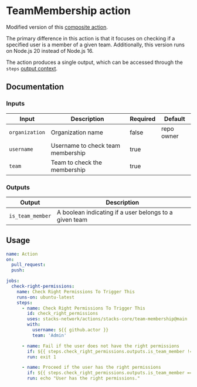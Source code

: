 # TeamMembership action

Modified version of this [composite action](https://github.com/marcocarvalho/team-membership).

The primary difference in this action is that it focuses on checking if a specified user is a member of a given team. 
Additionally, this version runs on Node.js 20 instead of Node.js 16.

The action produces a single output, which can be accessed through the `steps` [output context](https://docs.github.com/en/actions/reference/context-and-expression-syntax-for-github-actions#steps-context).

## Documentation

### Inputs
| Input | Description | Required | Default |
| ------------------------------- | ----------------------------------------------------- | ------------------------- | ------------------------- |
| `organization` | Organization name | false | repo owner |
| `username` | Username to check team membership | true |  |
| `team` | Team to check the membership | true |  |

### Outputs
| Output | Description |
| ------------------------------- | ----------------------------------------------------- |
| `is_team_member` | A boolean indicating if a user belongs to a given team


## Usage

```yaml
name: Action
on: 
  pull_request:
  push:

jobs:
  check-right-permissions:
    name: Check Right Permissions To Trigger This
    runs-on: ubuntu-latest
    steps:
      - name: Check Right Permissions To Trigger This
        id: check_right_permissions
        uses: stacks-network/actions/stacks-core/team-membership@main
        with:
          username: ${{ github.actor }}
          team: 'Admin'

      - name: Fail if the user does not have the right permissions
        if: ${{ steps.check_right_permissions.outputs.is_team_member != 'true' }}
        run: exit 1

      - name: Proceed if the user has the right permissions
        if: ${{ steps.check_right_permissions.outputs.is_team_member == 'true' }}
        run: echo "User has the right permissions."
```
